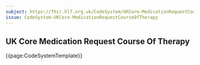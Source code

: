 ```yaml
---
subject: https://fhir.hl7.org.uk/CodeSystem/UKCore-MedicationRequestCourseOfTherapy
issue: CodeSystem-UKCore-MedicationRequestCourseOfTherapy
---
```

## UK Core Medication Request Course Of Therapy

{{page:CodeSystemTemplate}}